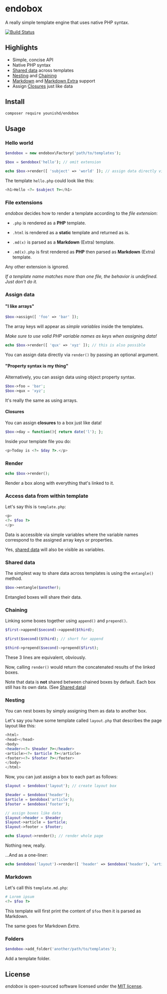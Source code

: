 # endobox

A really simple template engine that uses native PHP syntax.

[![Build Status](https://travis-ci.org/younishd/endobox.svg?branch=v2)](https://travis-ci.org/younishd/endobox)

## Highlights

- Simple, concise API
- Native PHP syntax
- [Shared data](#shared-data) across templates
- [Nesting](#nesting) and [Chaining](#chaining)
- [Markdown](https://github.com/erusev/parsedown "using Parsedown") and
[Markdown Extra](https://github.com/erusev/parsedown-extra "using Parsedown Extra") support
- Assign [Closures](#closures) just like data

## Install

```bash
composer require younishd/endobox
```

## Usage

### Hello world

```php
$endobox = new endobox\Factory('path/to/templates');

$box = $endobox('hello'); // omit extension

echo $box->render([ 'subject' => 'world' ]); // assign data directly via render
```

The template `hello.php` could look like this:

```php
<h1>Hello <?= $subject ?></h1>
```

### File extensions

_endobox_ decides how to render a template according to the _file extension_:

- `.php` is rendered as a __PHP__ template.

- `.html` is rendered as a __static__ template and returned as is.

- `.md(x)` is parsed as a __Markdown__ (Extra) template.

- `.md(x).php` is first rendered as __PHP__ then parsed as __Markdown__ (Extra) template.

Any other extension is ignored.

_If a template name matches more than one file, the behavior is undefined. Just don't do it._

### Assign data

#### "I like arrays"

```php
$box->assign([ 'foo' => 'bar' ]);
```

The array keys will appear as _simple variables_ inside the templates.

_Make sure to use valid PHP variable names as keys when assigning data!_

```php
echo $box->render([ 'qux' => 'xyz' ]); // this is also possible
```

You can assign data directly via `render()` by passing an optional argument.

#### "Property syntax is my thing"

Alternatively, you can assign data using object property syntax.

```php
$box->foo = 'bar';
$box->qux = 'xyz';
```

It's really the same as using arrays.

#### Closures

You can assign __closures__ to a box just like data!

```php
$box->day = function(){ return date('l'); };
```

Inside your template file you do:

```php
<p>Today is <?= $day ?>.</p>
```

### Render

```php
echo $box->render();
```

Render a box along with everything that's linked to it.

### Access data from within template

Let's say this is `template.php`:

```php
<p>
<?= $foo ?>
</p>
```

Data is accessible via simple variables where the variable names correspond to the assigned array keys or properties.

Yes, [shared data](#shared-data) will also be visible as variables.

### Shared data

The simplest way to share data across templates is using the `entangle()` method.

```php
$box->entangle($another);
```

Entangled boxes will share their data.

### Chaining

Linking some boxes together using `append()` and `prepend()`.

```php
$first->append($second)->append($third);
```
```php
$first($second)($third); // short for append
```
```php
$third->prepend($second)->prepend($first);
```

These 3 lines are equivalent, obviously.

Now, calling `render()` would return the concatenated results of the linked boxes.

Note that data is __not__ shared between chained boxes by default. Each box still has its own data. (See [Shared data](#shared-data))

### Nesting

You can nest boxes by simply assigning them as data to another box.

Let's say you have some template called `layout.php` that describes the page layout like this:

```php
<html>
<head></head>
<body>
<header><?= $header ?></header>
<article><?= $article ?></article>
<footer><?= $footer ?></footer>
</body>
</html>
```

Now, you can just assign a box to each part as follows:

```php
$layout = $endobox('layout'); // create layout box

$header = $endobox('header');
$article = $endobox('article');
$footer = $endobox('footer');

// assign boxes like data
$layout->header = $header;
$layout->article = $article;
$layout->footer = $footer;

echo $layout->render(); // render whole page
```

Nothing new, really.

...And as a one-liner:

```php
echo $endobox('layout')->render([ 'header' => $endobox('header'), 'article' => $endobox('article'), 'footer' => $endobox('footer') ]);
```

### Markdown

Let's call this `template.md.php`:

```php
# Lorem ipsum
<?= $foo ?>
```

This template will first print the content of `$foo` then it is parsed as Markdown.

The same goes for Markdown _Extra_.

### Folders

```php
$endobox->add_folder('another/path/to/templates');
```

Add a template folder.

## License

_endobox_ is open-sourced software licensed under the [MIT license](LICENSE).
